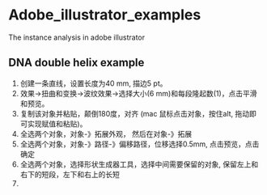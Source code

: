 # Adobe_illustrator_examples
The instance analysis in adobe illustrator

## DNA double helix example
1. 创建一条直线，设置长度为40 mm, 描边5 pt。
2. 效果->扭曲和变换->波纹效果->选择大小(6 mm)和每段隆起数(1)，点击平滑和预览。
3. 复制该对象并粘贴，颠倒180度，对齐 (mac 鼠标点击对象，按住alt, 拖动即可实现赋值和粘贴)。
4. 全选两个对象，对象-》拓展外观， 然后在对象-》拓展
5. 全选两个对象，对象-》路径-》偏移路径，位移选择0.5mm, 点击预览，点击确定
6. 全选两个对象，选择形状生成器工具，选择中间需要保留的对象, 保留左上和右下的短段，左下和右上的长短
7. 
